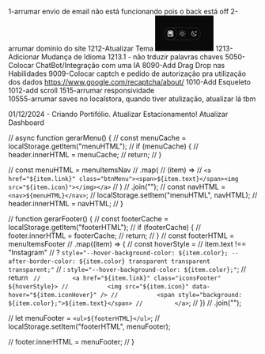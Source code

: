 1-arrumar envio de email não está funcionando pois o back está off
2-arrumar dominio do site
1212-Atualizar Tema ![alt text](image.png)
1213-Adicionar Mudança de Idioma
1213.1 - não trduzir palavras chaves
5050-Colocar ChatBot/Integração com uma IA
8090-Add Drag Drop nas Habilidades
9009-Colocar captch e pedido de autorização pra utilização dos dados https://www.google.com/recaptcha/about/
1010-Add Esqueleto
1012-add scroll
1515-arrumar responsividade  
10555-arrumar saves no localstora, quando tiver atulização, atualizar lá tbm

01/12/2024 - Criando Portifólio.
Atualizar Estacionamento!
Atualizar Dashboard

// async function gerarMenu() {
// const menuCache = localStorage.getItem("menuHTML");
// if (menuCache) {
// header.innerHTML = menuCache;
// return;
// }

// const menuHTML = menuItemsNav
// .map(
// (item) =>
// `<a href="${item.link}" class="btnMenu"><span>${item.text}</span><img src="${item.icon}"></img></a>`
// )
// .join("");
// const navHTML = `<nav>${menuHTML}</nav>`;
// localStorage.setItem("menuHTML", navHTML);
// header.innerHTML = navHTML;
// }

// function gerarFooter() {
// const footerCache = localStorage.getItem("footerHTML");
// if (footerCache) {
// footer.innerHTML = footerCache;
// return;
// }
// const footerHTML = menuItemsFooter
// .map((item) => {
// const hoverStyle =
// item.text !== "Instagram"
// ? `style="--hover-background-color: ${item.color}; --after-border-color: ${item.color} transparent transparent transparent;"`
// : `style="--hover-background-color: ${item.color};"`;
// return `
//         <a href="${item.link}" class="iconsFooter" ${hoverStyle}>
//           <img src="${item.icon}" data-hover="${item.iconHover}" />
//           <span style="background: ${item.color};">${item.text}</span>
//         </a>`;
// })
// .join("");

// let menuFooter = `<ul>${footerHTML}</ul>`;
// localStorage.setItem("footerHTML", menuFooter);

// footer.innerHTML = menuFooter;
// }
